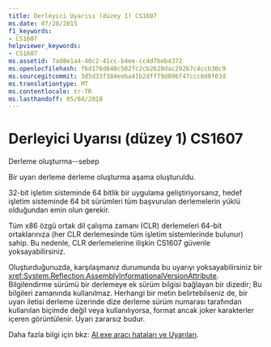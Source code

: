 ```yaml
---
title: Derleyici Uyarısı (düzey 1) CS1607
ms.date: 07/20/2015
f1_keywords:
- CS1607
helpviewer_keywords:
- CS1607
ms.assetid: 7ad8e1a4-40c2-41cc-b4ee-cc4d7beb4372
ms.openlocfilehash: f6d176d840c502fc2cb2620dac292b7c4ccb30c9
ms.sourcegitcommit: 3d5d33f384eeba41b2dff79d096f47ccc8d8f03d
ms.translationtype: MT
ms.contentlocale: tr-TR
ms.lasthandoff: 05/04/2018
---
```

# <a name="compiler-warning-level-1-cs1607"></a>Derleyici Uyarısı (düzey 1) CS1607
Derleme oluşturma--sebep  
  
 Bir uyarı derleme derleme oluşturma aşama oluşturuldu.  
  
 32-bit işletim sisteminde 64 bitlik bir uygulama geliştiriyorsanız, hedef işletim sisteminde 64 bit sürümleri tüm başvurulan derlemelerin yüklü olduğundan emin olun gerekir.  
  
 Tüm x86 özgü ortak dil çalışma zamanı (CLR) derlemeleri 64-bit ortaklarınıza (her CLR derlemesinde tüm işletim sistemlerinde bulunur) sahip. Bu nedenle, CLR derlemelerine ilişkin CS1607 güvenle yoksayabilirsiniz.  
  
 Oluşturduğunuzda, karşılaşmanız durumunda bu uyarıyı yoksayabilirsiniz bir <xref:System.Reflection.AssemblyInformationalVersionAttribute>. Bilgilendirme sürümü bir derlemeye ek sürüm bilgisi bağlayan bir dizedir; Bu bilgileri zamanında kullanılmaz. Herhangi bir metin belirtebilseniz de, bir uyarı iletisi derleme üzerinde dize derleme sürüm numarası tarafından kullanılan biçimde değil veya kullanılıyorsa, format ancak joker karakterler içeren görüntülenir. Uyarı zararsız budur.  
  
 Daha fazla bilgi için bkz: [Al.exe aracı hataları ve Uyarıları](../../../framework/tools/al-exe-assembly-linker.md#errors-and-warnings).
